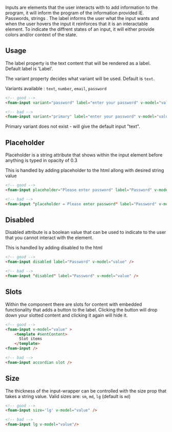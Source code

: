 Inputs are elements that the user interacts with to add information to the program, it will inform the program of the information provided IE. Passwords, strings .
The label informs the user what the input wants and
when the user hovers the input it reinforces that it is an interactable element.
To indicate the diffrent states of an input, it will either provide colors and/or context of the state.

## Usage

The label property is the text content that will be rendered as a label. Default label is 'Label'.

The variant property decides what variant will be used. Default is `text`.

Variants available : `text`, `number`, `email`, `password`

```html
<!-- good -->
<foam-input variant="password" label="enter your password" v-model="value"/>
```

```html
<!-- bad -->
<foam-input variant="primary" label="enter your password" v-model="value" />
```

Primary variant does not exist - will give the default input "text".


## Placeholder

Placeholder is a string attribute that shows within the input element before anything is typed in opacity of 0.3

This is handled by adding placeholder to the html allong with desired string value


```html
<!-- good -->
<foam-input placeholder="Please enter password" label="Password" v-model="value" />
```

```html
<!-- bad -->
<foam-input "placeholder = Please enter password" label="Password" v-model="value" />
```

## Disabled

Disabled attribute is a boolean value that can be used to indicate to the user that you cannot interact with the element.

This is handled by adding disabled to the html


```html
<!-- good -->
<foam-input disabled label="Password" v-model="value" />
```

```html
<!-- bad -->
<foam-input "disabled" label="Password" v-model="value" />
```



## Slots

Within the component there are slots for content with embedded functionality that adds a button to the label.
Clicking the button will drop down your slotted content and clicking it again will hide it.


```html
<!-- good -->
<foam-input v-model="value" >     
    <template #sentContent>
      Slot items
    </template>   
<foam-input />
```

```html
<!-- bad -->
<foam-input accordian slot /> 
```


## Size

The thickness of the input-wrapper can be controlled with the size prop that takes a string value.
Valid sizes are: `sm`, `md`, `lg` (default is `md`)


```html
<!-- good -->
<foam-input size='lg' v-model="value" />     

```

```html
<!-- bad -->
<foam-input lg v-model="value"/> 
```
